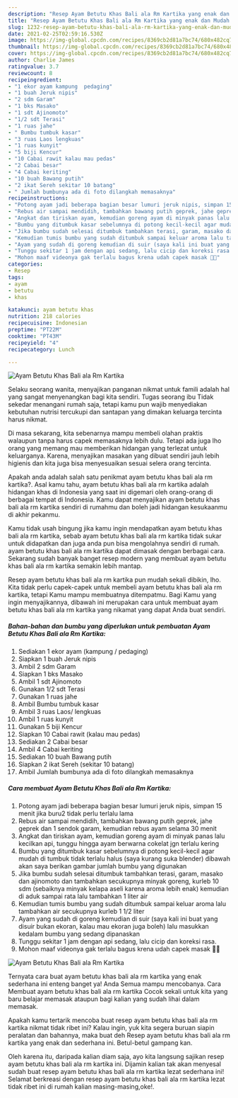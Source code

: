 ```yaml
---
description: "Resep Ayam Betutu Khas Bali ala Rm Kartika yang enak dan Mudah Dibuat"
title: "Resep Ayam Betutu Khas Bali ala Rm Kartika yang enak dan Mudah Dibuat"
slug: 1232-resep-ayam-betutu-khas-bali-ala-rm-kartika-yang-enak-dan-mudah-dibuat
date: 2021-02-25T02:59:16.530Z
image: https://img-global.cpcdn.com/recipes/8369cb2d81a7bc74/680x482cq70/ayam-betutu-khas-bali-ala-rm-kartika-foto-resep-utama.jpg
thumbnail: https://img-global.cpcdn.com/recipes/8369cb2d81a7bc74/680x482cq70/ayam-betutu-khas-bali-ala-rm-kartika-foto-resep-utama.jpg
cover: https://img-global.cpcdn.com/recipes/8369cb2d81a7bc74/680x482cq70/ayam-betutu-khas-bali-ala-rm-kartika-foto-resep-utama.jpg
author: Charlie James
ratingvalue: 3.7
reviewcount: 8
recipeingredient:
- "1 ekor ayam kampung  pedaging"
- "1 buah Jeruk nipis"
- "2 sdm Garam"
- "1 bks Masako"
- "1 sdt Ajinomoto"
- "1/2 sdt Terasi"
- "1 ruas jahe"
- " Bumbu tumbuk kasar"
- "3 ruas Laos lengkuas"
- "1 ruas kunyit"
- "5 biji Kencur"
- "10 Cabai rawit kalau mau pedas"
- "2 Cabai besar"
- "4 Cabai keriting"
- "10 buah Bawang putih"
- "2 ikat Sereh sekitar 10 batang"
- " Jumlah bumbunya ada di foto dilangkah memasaknya"
recipeinstructions:
- "Potong ayam jadi beberapa bagian besar lumuri jeruk nipis, simpan 15 menit jika buru2 tidak perlu terlalu lama"
- "Rebus air sampai mendidih, tambahkan bawang putih geprek, jahe geprek dan 1 sendok garam, kemudian rebus ayam selama 30 menit"
- "Angkat dan tiriskan ayam, kemudian goreng ayam di minyak panas lalu kecilkan api, tunggu hingga ayam berwarna cokelat jgn terlalu kering"
- "Bumbu yang ditumbuk kasar sebelumnya di potong kecil-kecil agar mudah di tumbuk tidak terlalu halus (saya kurang suka blender) dibawah akan saya berikan gambar jumlah bumbu yang digunakan"
- "Jika bumbu sudah selesai ditumbuk tambahkan terasi, garam, masako dan ajinomoto dan tambahkan secukupnya minyak goreng, kurleb 10 sdm (sebaiknya minyak kelapa aseli karena aroma lebih enak) kemudian di aduk sampai rata lalu tambahkan 1 liter air"
- "Kemudian tumis bumbu yang sudah ditumbuk sampai keluar aroma lalu tambahkan air secukupnya kurleb 1 1/2 liter"
- "Ayam yang sudah di goreng kemudian di suir (saya kali ini buat yang disuir bukan ekoran, kalau mau ekoran juga boleh) lalu masukkan kedalam bumbu yang sedang dipanaskan"
- "Tunggu sekitar 1 jam dengan api sedang, lalu cicip dan koreksi rasa."
- "Mohon maaf videonya gak terlalu bagus krena udah capek masak 🤪🤪"
categories:
- Resep
tags:
- ayam
- betutu
- khas

katakunci: ayam betutu khas 
nutrition: 218 calories
recipecuisine: Indonesian
preptime: "PT22M"
cooktime: "PT43M"
recipeyield: "4"
recipecategory: Lunch

---
```



![Ayam Betutu Khas Bali ala Rm Kartika](https://img-global.cpcdn.com/recipes/8369cb2d81a7bc74/680x482cq70/ayam-betutu-khas-bali-ala-rm-kartika-foto-resep-utama.jpg)

Selaku seorang wanita, menyajikan panganan nikmat untuk famili adalah hal yang sangat menyenangkan bagi kita sendiri. Tugas seorang ibu Tidak sekedar menangani rumah saja, tetapi kamu pun wajib menyediakan kebutuhan nutrisi tercukupi dan santapan yang dimakan keluarga tercinta harus nikmat.

Di masa  sekarang, kita sebenarnya mampu membeli olahan praktis walaupun tanpa harus capek memasaknya lebih dulu. Tetapi ada juga lho orang yang memang mau memberikan hidangan yang terlezat untuk keluarganya. Karena, menyajikan masakan yang dibuat sendiri jauh lebih higienis dan kita juga bisa menyesuaikan sesuai selera orang tercinta. 



Apakah anda adalah salah satu penikmat ayam betutu khas bali ala rm kartika?. Asal kamu tahu, ayam betutu khas bali ala rm kartika adalah hidangan khas di Indonesia yang saat ini digemari oleh orang-orang di berbagai tempat di Indonesia. Kamu dapat menyajikan ayam betutu khas bali ala rm kartika sendiri di rumahmu dan boleh jadi hidangan kesukaanmu di akhir pekanmu.

Kamu tidak usah bingung jika kamu ingin mendapatkan ayam betutu khas bali ala rm kartika, sebab ayam betutu khas bali ala rm kartika tidak sukar untuk didapatkan dan juga anda pun bisa mengolahnya sendiri di rumah. ayam betutu khas bali ala rm kartika dapat dimasak dengan berbagai cara. Sekarang sudah banyak banget resep modern yang membuat ayam betutu khas bali ala rm kartika semakin lebih mantap.

Resep ayam betutu khas bali ala rm kartika pun mudah sekali dibikin, lho. Kita tidak perlu capek-capek untuk membeli ayam betutu khas bali ala rm kartika, tetapi Kamu mampu membuatnya ditempatmu. Bagi Kamu yang ingin menyajikannya, dibawah ini merupakan cara untuk membuat ayam betutu khas bali ala rm kartika yang nikamat yang dapat Anda buat sendiri.

<!--inarticleads1-->

##### Bahan-bahan dan bumbu yang diperlukan untuk pembuatan Ayam Betutu Khas Bali ala Rm Kartika:

1. Sediakan 1 ekor ayam (kampung / pedaging)
1. Siapkan 1 buah Jeruk nipis
1. Ambil 2 sdm Garam
1. Siapkan 1 bks Masako
1. Ambil 1 sdt Ajinomoto
1. Gunakan 1/2 sdt Terasi
1. Gunakan 1 ruas jahe
1. Ambil  Bumbu tumbuk kasar
1. Ambil 3 ruas Laos/ lengkuas
1. Ambil 1 ruas kunyit
1. Gunakan 5 biji Kencur
1. Siapkan 10 Cabai rawit (kalau mau pedas)
1. Sediakan 2 Cabai besar
1. Ambil 4 Cabai keriting
1. Sediakan 10 buah Bawang putih
1. Siapkan 2 ikat Sereh (sekitar 10 batang)
1. Ambil  Jumlah bumbunya ada di foto dilangkah memasaknya




<!--inarticleads2-->

##### Cara membuat Ayam Betutu Khas Bali ala Rm Kartika:

1. Potong ayam jadi beberapa bagian besar lumuri jeruk nipis, simpan 15 menit jika buru2 tidak perlu terlalu lama
1. Rebus air sampai mendidih, tambahkan bawang putih geprek, jahe geprek dan 1 sendok garam, kemudian rebus ayam selama 30 menit
1. Angkat dan tiriskan ayam, kemudian goreng ayam di minyak panas lalu kecilkan api, tunggu hingga ayam berwarna cokelat jgn terlalu kering
1. Bumbu yang ditumbuk kasar sebelumnya di potong kecil-kecil agar mudah di tumbuk tidak terlalu halus (saya kurang suka blender) dibawah akan saya berikan gambar jumlah bumbu yang digunakan
1. Jika bumbu sudah selesai ditumbuk tambahkan terasi, garam, masako dan ajinomoto dan tambahkan secukupnya minyak goreng, kurleb 10 sdm (sebaiknya minyak kelapa aseli karena aroma lebih enak) kemudian di aduk sampai rata lalu tambahkan 1 liter air
1. Kemudian tumis bumbu yang sudah ditumbuk sampai keluar aroma lalu tambahkan air secukupnya kurleb 1 1/2 liter
1. Ayam yang sudah di goreng kemudian di suir (saya kali ini buat yang disuir bukan ekoran, kalau mau ekoran juga boleh) lalu masukkan kedalam bumbu yang sedang dipanaskan
1. Tunggu sekitar 1 jam dengan api sedang, lalu cicip dan koreksi rasa.
1. Mohon maaf videonya gak terlalu bagus krena udah capek masak 🤪🤪
<img src="//assets-global.cpcdn.com/assets/icons/button_play-2c75c40dde080a61004c1f40b05d8f140eaff45d7e9e6481dc71c63d2e7c4909.png" alt="Ayam Betutu Khas Bali ala Rm Kartika">



Ternyata cara buat ayam betutu khas bali ala rm kartika yang enak sederhana ini enteng banget ya! Anda Semua mampu mencobanya. Cara Membuat ayam betutu khas bali ala rm kartika Cocok sekali untuk kita yang baru belajar memasak ataupun bagi kalian yang sudah lihai dalam memasak.

Apakah kamu tertarik mencoba buat resep ayam betutu khas bali ala rm kartika nikmat tidak ribet ini? Kalau ingin, yuk kita segera buruan siapin peralatan dan bahannya, maka buat deh Resep ayam betutu khas bali ala rm kartika yang enak dan sederhana ini. Betul-betul gampang kan. 

Oleh karena itu, daripada kalian diam saja, ayo kita langsung sajikan resep ayam betutu khas bali ala rm kartika ini. Dijamin kalian tak akan menyesal sudah buat resep ayam betutu khas bali ala rm kartika lezat sederhana ini! Selamat berkreasi dengan resep ayam betutu khas bali ala rm kartika lezat tidak ribet ini di rumah kalian masing-masing,oke!.


